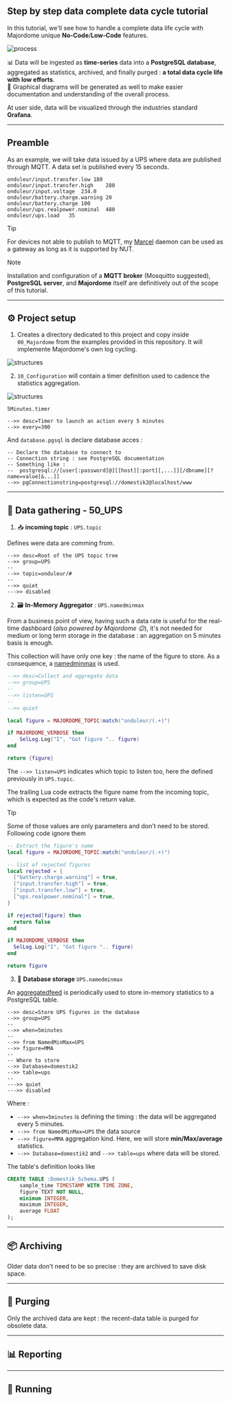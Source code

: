 Step by step data complete data cycle tutorial
---

In this tutorial, we'll see how to handle a complete data life cycle with Majordome unique 
**No-Code**/**Low-Code** features.

![process](Resources/MajordomeOnduleur.png)

📊 Data will be ingested as **time-series** data into a **PostgreSQL database**, aggregated as statistics,
archived, and finally purged : **a total data cycle life with low efforts**.<br>
🧾 Graphical diagrams will be generated as well to make easier documentation and understanding
of the overall process.

At user side, data will be visualized through the industries standard **Grafana**.

---

## Preamble

As an example, we will take data issued by a UPS where data are published through MQTT. A data set is published every 15 seconds.

```
onduleur/input.transfer.low	180
onduleur/input.transfer.high	280
onduleur/input.voltage	234.0
onduleur/battery.charge.warning	20
onduleur/battery.charge	100
onduleur/ups.realpower.nominal	480
onduleur/ups.load	35
```

> [!TIP]
> For devices not able to publish to MQTT,
> my [Marcel](https://github.com/destroyedlolo/Marcel) daemon can be used as a gateway as long as
> it is supported by NUT.

> [!NOTE]
> Installation and configuration of a **MQTT broker** (Mosquitto suggested), **PostgreSQL server**,
> and **Majordome** itself are definitively out of the scope of this tutorial.

---

## ⚙️ Project setup

1. Creates a directory dedicated to this project and copy inside `00_Majordome` from the
examples provided in this repository. It will implemente Majordome's own log cycling.

![structures](Resources/00_Majordome.png)

2. `10_Configuration` will contain a timer definition used to cadence the statistics aggregation.

![structures](Resources/10-Configuration.png)

`5Minutes.timer`
```
-->> desc=Timer to launch an action every 5 minutes
-->> every=300
```

And `database.pgsql` is declare database acces :
```
-- Declare the database to connect to
-- Connection string : see PostgreSQL documentation
-- Something like :
--	postgresql://[user[:password]@][[host][:port][,...]][/dbname][?name=value[&...]]
-->> pgConnectionstring=postgresql://domestik2@localhost/www
```

---

## 📡 Data gathering - 50_UPS

1. 📥 **incoming topic** : `UPS.topic`

Defines were data are comming from.

```
-->> desc=Root of the UPS topic tree
-->> group=UPS
--
-->> topic=onduleur/#
--
-->> quiet
--->> disabled
```

2. 🗃️ **In-Memory Aggregator** : `UPS.namedminmax`

From a business point of view, having such a data rate is useful for the real-time dashboard (*also powered by Majordome 😉*), it's not needed for medium or long term storage in the database : an aggregation on 5 minutes basis is enough.

This collection will have only one key : the name of the figure to store. As a consequence, a [namedminmax](../../Documentations/NamedMinMax.md) is used.

```lua
-->> desc=Collect and aggregate data
-->> group=UPS
--
-->> listen=UPS
--
-->> quiet

local figure = MAJORDOME_TOPIC:match("onduleur/(.+)")

if MAJORDOME_VERBOSE then
	SelLog.Log("I", "Got figure ".. figure)
end

return {figure}
```

The `-->> listen=UPS` indicates which topic to listen too, here the defined previously in `UPS.topic`.

The trailing Lua code extracts the figure name from the incoming topic, which is expected as the code's return value.

> [!TIP]
> Some of those values are only parameters and don't need to be stored.
> Following code ignore them
> ```lua
> -- Extract the figure's name
> local figure = MAJORDOME_TOPIC:match("onduleur/(.+)")
>
> -- list of rejected figures
> local rejected = {
>	["battery.charge.warning"] = true,
>	["input.transfer.high"] = true,
>	["input.transfer.low"] = true,
>	["ups.realpower.nominal"] = true,
> }
>
> if rejected[figure] then
>	return false
> end
>
> if MAJORDOME_VERBOSE then
>	SelLog.Log("I", "Got figure ".. figure)
> end
>
> return figure
> ```

3. 🐘 **Database storage** `UPS.namedminmax`

An [aggregatedfeed](../../Documentations/Database/aggregatedfeed.md) is periodically used to store in-memory statistics to a PostgreSQL table.

```
-->> desc=Store UPS figures in the database
-->> group=UPS
--
-->> when=5minutes
--
-->> from NamedMinMax=UPS
-->> figure=MMA
--
-- Where to store
-->> Database=domestik2
-->> table=ups
--
--->> quiet
--->> disabled
```

Where :
- `-->> when=5minutes` is defining the timing : the data will be aggregated every 5 minutes.
- `-->> from NamedMinMax=UPS` the data source
- `-->> figure=MMA` aggregation kind. Here, we will store **min/Max/average** statistics.
- `-->> Database=domestik2` and `-->> table=ups` where data will be stored.

The table's definition looks like
```sql
CREATE TABLE :Domestik_Schema.UPS (
	sample_time TIMESTAMP WITH TIME ZONE,
	figure TEXT NOT NULL,
	minimum INTEGER,
	maximum INTEGER,
	average FLOAT
);
```

---

## 📦 Archiving

Older data don't need to be so precise : they are archived to save disk space.

---

## 🧹 Purging

Only the archived data are kept : the recent-data table is purged for obsolete data.

---

## 📊 Reporting

---

## 🚀 Running
